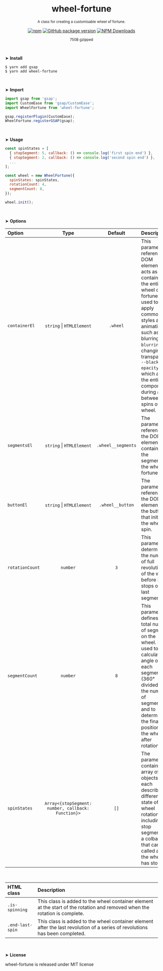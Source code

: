 <div align="center">
<br>

<h1>wheel-fortune</h1>

<p><sup>A class for creating a customisable wheel of fortune.</sup></p>

[![npm](https://img.shields.io/npm/v/wheel-fortune.svg?colorB=brightgreen)](https://www.npmjs.com/package/wheel-fortune)
[![GitHub package version](https://img.shields.io/github/package-json/v/ux-ui-pro/wheel-fortune.svg)](https://github.com/ux-ui-pro/wheel-fortune)
[![NPM Downloads](https://img.shields.io/npm/dm/wheel-fortune.svg?style=flat)](https://www.npmjs.org/package/wheel-fortune)

<sup>750B gzipped</sup>

</div>
<br>

&#10148; **Install**
```
$ yarn add gsap
$ yarn add wheel-fortune
```

<br>

&#10148; **Import**
```javascript
import gsap from 'gsap';
import CustomEase from 'gsap/CustomEase';
import WheelFortune from 'wheel-fortune';

gsap.registerPlugin(CustomEase);
WheelFortune.registerGSAP(gsap);
```
<br>

&#10148; **Usage**
```javascript
const spinStates = [
  { stopSegment: 5, callback: () => console.log('first spin end') },
  { stopSegment: 2, callback: () => console.log('second spin end') },
  ...
];

const wheel = new WheelFortune({
  spinStates: spinStates,
  rotationCount: 4,
  segmentCount: 8,
});

wheel.init();
```
<br>

&#10148; **Options**

| Option          |                        Type                        |      Default       | Description                                                                                                                                                                                                                                                                                                  |
|:----------------|:--------------------------------------------------:|:------------------:|:-------------------------------------------------------------------------------------------------------------------------------------------------------------------------------------------------------------------------------------------------------------------------------------------------------------|
| `containerEl`   |           `string` &vert; `HTMLElement`            |      `.wheel`      | This parameter references a DOM element that acts as a container for the entire wheel of fortune. It is used to apply common styles and animations, such as blurring `--blurring` and changing transparency `--blackout-opacity`, which affect the entire component during and between spins of the wheel.   |
| `segmentsEl`    |           `string` &vert; `HTMLElement`            | `.wheel__segments` | The parameter references the DOM element containing the segments of the wheel of fortune.                                                                                                                                                                                                                    |
| `buttonEl`      |           `string` &vert; `HTMLElement`            |  `.wheel__button`  | The parameter references the DOM element of the button that initiates the wheel spin.                                                                                                                                                                                                                        |
| `rotationCount` |                      `number`                      |        `3`         | This parameter determines the number of full revolutions of the wheel before it stops on the last segment.                                                                                                                                                                                                   |
| `segmentCount`  |                      `number`                      |        `8`         | This parameter defines the total number of segments on the wheel. It is used to calculate the angle of each segment (360° divided by the number of segments) and to determine the final position of the wheel after rotation.                                                                                |
| `spinStates`    | `Array<{stopSegment: number, callback: Function}>` |        `[]`        | The parameter contains an array of objects, each describing a different state of wheel rotation, including a stop segment and a colback that can be called after the wheel has stopped.                                                                                                                      |
<br>

| HTML class           | Description                                                                                                                 |
|:---------------------|:----------------------------------------------------------------------------------------------------------------------------|
| `.is-spinning`       | This class is added to the wheel container element at the start of the rotation and removed when the rotation is complete.  |
| `.end-last-spin`     | This class is added to the wheel container element after the last revolution of a series of revolutions has been completed. |
<br>

&#10148; **License**

wheel-fortune is released under MIT license
